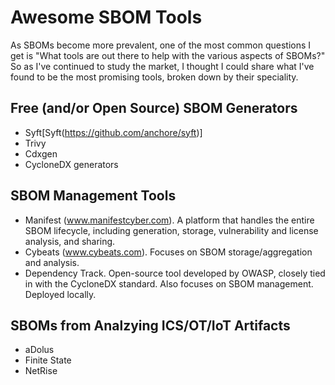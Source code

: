 # Awesome SBOM Tools

As SBOMs become more prevalent, one of the most common questions I get is "What tools are out there to help with the various aspects of SBOMs?" So as I've continued to study the market, I thought I could share what I've found to be the most promising tools, broken down by their speciality.


## Free (and/or Open Source) SBOM Generators
- Syft[Syft(https://github.com/anchore/syft)]
- Trivy
- Cdxgen
- CycloneDX generators


## SBOM Management Tools
- Manifest (www.manifestcyber.com). A platform that handles the entire SBOM lifecycle, including generation, storage, vulnerability and license analysis, and sharing. 
- Cybeats (www.cybeats.com). Focuses on SBOM storage/aggregation and analysis.
- Dependency Track. Open-source tool developed by OWASP, closely tied in with the CycloneDX standard. Also focuses on SBOM management. Deployed locally. 


## SBOMs from Analzying ICS/OT/IoT Artifacts
- aDolus
- Finite State
- NetRise

